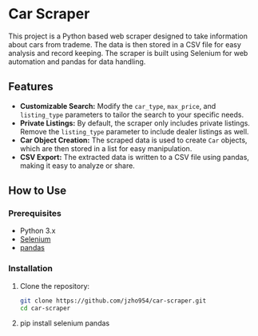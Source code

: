 # Car Scraper

This project is a Python based web scraper designed to take information about cars from trademe. The data is then stored in a CSV file for easy analysis and record keeping. The scraper is built using Selenium for web automation and pandas for data handling.

## Features

- **Customizable Search:** Modify the `car_type`, `max_price`, and `listing_type` parameters to tailor the search to your specific needs.
- **Private Listings:** By default, the scraper only includes private listings. Remove the `listing_type` parameter to include dealer listings as well.
- **Car Object Creation:** The scraped data is used to create `Car` objects, which are then stored in a list for easy manipulation.
- **CSV Export:** The extracted data is written to a CSV file using pandas, making it easy to analyze or share.

## How to Use

### Prerequisites

- Python 3.x
- [Selenium](https://www.selenium.dev/)
- [pandas](https://pandas.pydata.org/)

### Installation

1. Clone the repository:
   ```bash
   git clone https://github.com/jzho954/car-scraper.git
   cd car-scraper


2. pip install selenium pandas